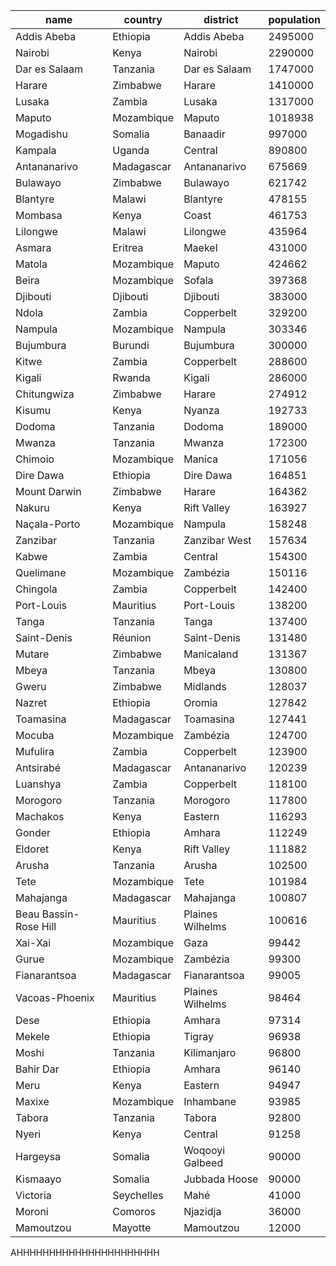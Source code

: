 | name | country | district | population |
| --- | --- | --- | --- |
| Addis Abeba | Ethiopia | Addis Abeba | 2495000 |
| Nairobi | Kenya | Nairobi | 2290000 |
| Dar es Salaam | Tanzania | Dar es Salaam | 1747000 |
| Harare | Zimbabwe | Harare | 1410000 |
| Lusaka | Zambia | Lusaka | 1317000 |
| Maputo | Mozambique | Maputo | 1018938 |
| Mogadishu | Somalia | Banaadir | 997000 |
| Kampala | Uganda | Central | 890800 |
| Antananarivo | Madagascar | Antananarivo | 675669 |
| Bulawayo | Zimbabwe | Bulawayo | 621742 |
| Blantyre | Malawi | Blantyre | 478155 |
| Mombasa | Kenya | Coast | 461753 |
| Lilongwe | Malawi | Lilongwe | 435964 |
| Asmara | Eritrea | Maekel | 431000 |
| Matola | Mozambique | Maputo | 424662 |
| Beira | Mozambique | Sofala | 397368 |
| Djibouti | Djibouti | Djibouti | 383000 |
| Ndola | Zambia | Copperbelt | 329200 |
| Nampula | Mozambique | Nampula | 303346 |
| Bujumbura | Burundi | Bujumbura | 300000 |
| Kitwe | Zambia | Copperbelt | 288600 |
| Kigali | Rwanda | Kigali | 286000 |
| Chitungwiza | Zimbabwe | Harare | 274912 |
| Kisumu | Kenya | Nyanza | 192733 |
| Dodoma | Tanzania | Dodoma | 189000 |
| Mwanza | Tanzania | Mwanza | 172300 |
| Chimoio | Mozambique | Manica | 171056 |
| Dire Dawa | Ethiopia | Dire Dawa | 164851 |
| Mount Darwin | Zimbabwe | Harare | 164362 |
| Nakuru | Kenya | Rift Valley | 163927 |
| Naçala-Porto | Mozambique | Nampula | 158248 |
| Zanzibar | Tanzania | Zanzibar West | 157634 |
| Kabwe | Zambia | Central | 154300 |
| Quelimane | Mozambique | Zambézia | 150116 |
| Chingola | Zambia | Copperbelt | 142400 |
| Port-Louis | Mauritius | Port-Louis | 138200 |
| Tanga | Tanzania | Tanga | 137400 |
| Saint-Denis | Réunion | Saint-Denis | 131480 |
| Mutare | Zimbabwe | Manicaland | 131367 |
| Mbeya | Tanzania | Mbeya | 130800 |
| Gweru | Zimbabwe | Midlands | 128037 |
| Nazret | Ethiopia | Oromia | 127842 |
| Toamasina | Madagascar | Toamasina | 127441 |
| Mocuba | Mozambique | Zambézia | 124700 |
| Mufulira | Zambia | Copperbelt | 123900 |
| Antsirabé | Madagascar | Antananarivo | 120239 |
| Luanshya | Zambia | Copperbelt | 118100 |
| Morogoro | Tanzania | Morogoro | 117800 |
| Machakos | Kenya | Eastern | 116293 |
| Gonder | Ethiopia | Amhara | 112249 |
| Eldoret | Kenya | Rift Valley | 111882 |
| Arusha | Tanzania | Arusha | 102500 |
| Tete | Mozambique | Tete | 101984 |
| Mahajanga | Madagascar | Mahajanga | 100807 |
| Beau Bassin-Rose Hill | Mauritius | Plaines Wilhelms | 100616 |
| Xai-Xai | Mozambique | Gaza | 99442 |
| Gurue | Mozambique | Zambézia | 99300 |
| Fianarantsoa | Madagascar | Fianarantsoa | 99005 |
| Vacoas-Phoenix | Mauritius | Plaines Wilhelms | 98464 |
| Dese | Ethiopia | Amhara | 97314 |
| Mekele | Ethiopia | Tigray | 96938 |
| Moshi | Tanzania | Kilimanjaro | 96800 |
| Bahir Dar | Ethiopia | Amhara | 96140 |
| Meru | Kenya | Eastern | 94947 |
| Maxixe | Mozambique | Inhambane | 93985 |
| Tabora | Tanzania | Tabora | 92800 |
| Nyeri | Kenya | Central | 91258 |
| Hargeysa | Somalia | Woqooyi Galbeed | 90000 |
| Kismaayo | Somalia | Jubbada Hoose | 90000 |
| Victoria | Seychelles | Mahé | 41000 |
| Moroni | Comoros | Njazidja | 36000 |
| Mamoutzou | Mayotte | Mamoutzou | 12000 |
AHHHHHHHHHHHHHHHHHHHHHH